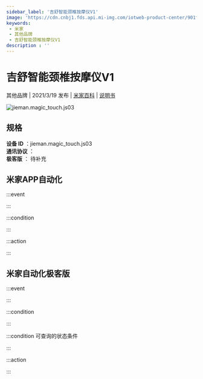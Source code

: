 ```yaml
---
sidebar_label: '吉舒智能颈椎按摩仪V1'
image: 'https://cdn.cnbj1.fds.api.mi-img.com/iotweb-product-center/901f0155727be73d67ead749d4fba1cf_微信图片_20210225145902.png?GalaxyAccessKeyId=AKVGLQWBOVIRQ3XLEW&Expires=9223372036854775807&Signature=jlN1OuA2sHjdhPmbGAe7J/avHH0='
keywords: 
 - 米家
 - 其他品牌
 - 吉舒智能颈椎按摩仪V1
description : ''
---
```

# 吉舒智能颈椎按摩仪V1

其他品牌 | 2021/3/19 发布 | [米家百科](https://home.mi.com/webapp/content/baike/product/index.html?model=jieman.magic_touch.js03) | [说明书](https://home.mi.com/views/introduction.html?model=jieman.magic_touch.js03&region=cn)

![jieman.magic_touch.js03](https://cdn.cnbj1.fds.api.mi-img.com/iotweb-product-center/901f0155727be73d67ead749d4fba1cf_微信图片_20210225145902.png?GalaxyAccessKeyId=AKVGLQWBOVIRQ3XLEW&Expires=9223372036854775807&Signature=jlN1OuA2sHjdhPmbGAe7J/avHH0=)

## 规格  
> 
**设备 ID** ：jieman.magic_touch.js03  
**通讯协议** ：  
**极客版**  ： 待补充 


## 米家APP自动化  

:::event  

:::

:::condition  

:::

:::action   

:::

## 米家自动化极客版  

:::event  

:::

:::condition  

:::

:::condition 可查询的状态条件  

:::

:::action  

:::

        
